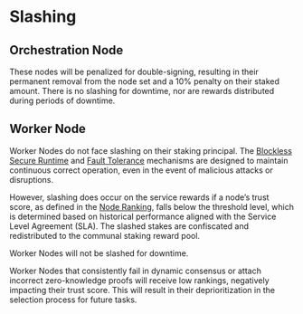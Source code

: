 # Slashing	

## Orchestration Node
These nodes will be penalized for double-signing, resulting in their permanent removal from the node set and a 10% penalty on their staked amount. There is no slashing for downtime, nor are rewards distributed during periods of downtime.

## Worker Node
Worker Nodes do not face slashing on their staking principal. The [Blockless Secure Runtime](../protocol/runtime) and [Fault Tolerance](../protocol/core-concepts#fault-tolerance) mechanisms are designed to maintain continuous correct operation, even in the event of malicious attacks or disruptions. 

However, slashing does occur on the service rewards if a node’s trust score, as defined in the [Node Ranking](../protocol/nodes/ranking.md), falls below the threshold level, which is determined based on historical performance aligned with the Service Level Agreement (SLA). The slashed stakes are confiscated and redistributed to the communal staking reward pool. 

Worker Nodes will not be slashed for downtime.

Worker Nodes that consistently fail in dynamic consensus or attach incorrect zero-knowledge proofs will receive low rankings, negatively impacting their trust score. This will result in their deprioritization in the selection process for future tasks.
